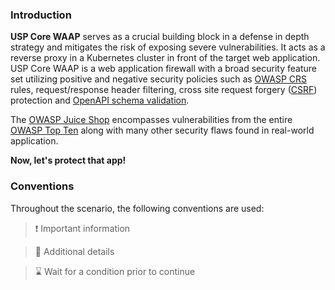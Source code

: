 <!--
SPDX-FileCopyrightText: 2025 United Security Providers AG, Switzerland

SPDX-License-Identifier: GPL-3.0-only
-->

### Introduction

**USP Core WAAP** serves as a crucial building block in a defense in depth strategy and mitigates the risk of exposing severe vulnerabilities. It acts as a reverse proxy in a Kubernetes cluster in front of the target web application. USP Core WAAP is a web application firewall with a broad security feature set utilizing positive and negative security policies such as [OWASP CRS](https://owasp.org/www-project-modsecurity-core-rule-set/) rules, request/response header filtering, cross site request forgery ([CSRF](https://owasp.org/www-community/attacks/csrf)) protection and [OpenAPI schema validation](https://openapis.org).

The [OWASP Juice Shop](https://owasp.org/www-project-juice-shop/) encompasses vulnerabilities from the entire [OWASP Top Ten](https://owasp.org/www-project-top-ten/) along with many other security flaws found in real-world application.

**Now, let's protect that app!**

### Conventions

Throughout the scenario, the following conventions are used:

> &#10071; Important information

> &#128270; Additional details

> &#8987; Wait for a condition prior to continue

